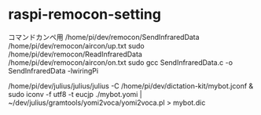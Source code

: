 # raspi-remocon-setting

コマンドカンペ用
/home/pi/dev/remocon/SendInfraredData /home/pi/dev/remocon/aircon/up.txt
sudo /home/pi/dev/remocon/ReadInfraredData /home/pi/dev/remocon/aircon/on.txt
sudo gcc SendInfraredData.c -o SendInfraredData -lwiringPi

/home/pi/dev/julius/julius/julius -C /home/pi/dev/dictation-kit/mybot.jconf &
sudo iconv -f utf8 -t eucjp ./mybot.yomi | ~/dev/julius/gramtools/yomi2voca/yomi2voca.pl > mybot.dic
